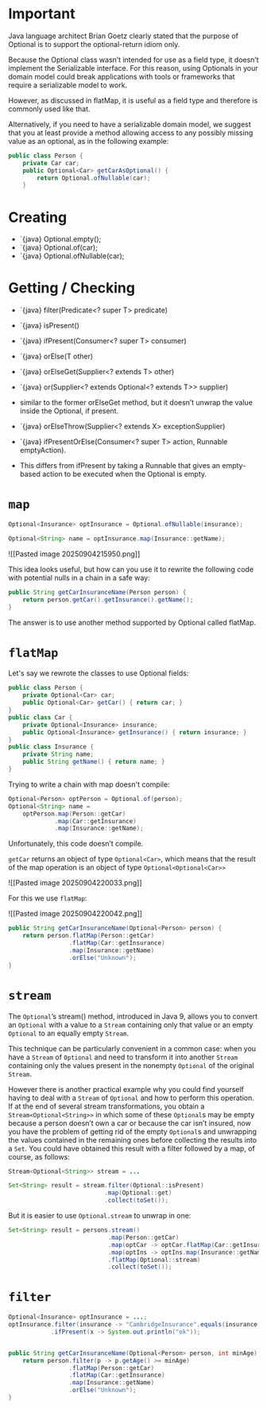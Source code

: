 # Important

Java language architect Brian Goetz clearly stated that the purpose of Optional is to support the optional-return idiom only.

Because the Optional class wasn’t intended for use as a field type, it doesn’t implement the Serializable interface. For this reason, using Optionals in your domain model could break applications with tools or frameworks that require a serializable model to work.

However, as discussed in flatMap, it is useful as a field type and therefore is commonly used like that.

Alternatively, if you need to have a serializable domain model, we suggest that you at least provide a method allowing access to any possibly missing value as an optional, as in the following example:

```java
public class Person {
    private Car car;
    public Optional<Car> getCarAsOptional() {
        return Optional.ofNullable(car);
    }
```

# Creating

- `{java} Optional.empty();
- `{java} Optional.of(car);
- `{java} Optional.ofNullable(car);

# Getting / Checking

- `{java} filter(Predicate<? super T> predicate)
- `{java} isPresent()
- `{java} ifPresent(Consumer<? super T> consumer)
- `{java} orElse(T other)
- `{java} orElseGet(Supplier<? extends T> other)
- `{java} or(Supplier<? extends Optional<? extends T>> supplier)

- similar to the former orElseGet method, but it doesn’t unwrap the value inside the Optional, if present.

- `{java} orElseThrow(Supplier<? extends X> exceptionSupplier)
- `{java} ifPresentOrElse(Consumer<? super T> action, Runnable emptyAction).

- This differs from ifPresent by taking a Runnable that gives an empty-based action to be executed when the Optional is empty.

# `map`

```java
Optional<Insurance> optInsurance = Optional.ofNullable(insurance);

Optional<String> name = optInsurance.map(Insurance::getName);
```

![[Pasted image 20250904215950.png]]

This idea looks useful, but how can you use it to rewrite the following code with potential nulls in a chain in a safe way:

```java
public String getCarInsuranceName(Person person) {
    return person.getCar().getInsurance().getName();
}
```

The answer is to use another method supported by Optional called flatMap.

# `flatMap`

Let's say we rewrote the classes to use Optional fields:

```java
public class Person {
    private Optional<Car> car;
    public Optional<Car> getCar() { return car; }
}
public class Car {
    private Optional<Insurance> insurance;
    public Optional<Insurance> getInsurance() { return insurance; }
}
public class Insurance {
    private String name;
    public String getName() { return name; }
}
```

Trying to write a chain with map doesn't compile:

```java
Optional<Person> optPerson = Optional.of(person);
Optional<String> name =
    optPerson.map(Person::getCar)
             .map(Car::getInsurance)
             .map(Insurance::getName);
```

Unfortunately, this code doesn’t compile. 

 `getCar` returns an object of type `Optional<Car>`, which means that the result of the map operation is an object of type `Optional<Optional<Car>>`

![[Pasted image 20250904220033.png]]

For this we use `flatMap`:

![[Pasted image 20250904220042.png]]

```java
public String getCarInsuranceName(Optional<Person> person) {
    return person.flatMap(Person::getCar)
                 .flatMap(Car::getInsurance)
                 .map(Insurance::getName)
                 .orElse("Unknown"); 
}
```


# `stream`

The `Optional`’s stream() method, introduced in Java 9, allows you to convert an `Optional` with a value to a `Stream` containing only that value or an empty `Optional` to an equally empty `Stream`. 

This technique can be particularly convenient in a common case: when you have a `Stream` of `Optional` and need to transform it into another `Stream` containing only the values present in the nonempty `Optional` of the original `Stream`. 

However there is another practical example why you could find yourself having to deal with a `Stream` of `Optional` and how to perform this operation. If at the end of several stream transformations, you obtain a` Stream<Optional<String>>` in which some of these `Optional`s may be empty because a person doesn’t own a car or because the car isn’t insured, now you have the problem of getting rid of the empty `Optional`s and unwrapping the values contained in the remaining ones before collecting the results into a `Set`. You could have obtained this result with a filter followed by a map, of course, as follows:
 
```java
Stream<Optional<String>> stream = ...

Set<String> result = stream.filter(Optional::isPresent)
                           .map(Optional::get)
                           .collect(toSet());
```


But it is easier to use `Optional.stream` to unwrap in one:

```java
Set<String> result = persons.stream()
                            .map(Person::getCar)
                            .map(optCar -> optCar.flatMap(Car::getInsurance))
                            .map(optIns -> optIns.map(Insurance::getName))
                            .flatMap(Optional::stream)
                            .collect(toSet());
```


# `filter`

```java
Optional<Insurance> optInsurance = ...;
optInsurance.filter(insurance -> "CambridgeInsurance".equals(insurance.getName()))
            .ifPresent(x -> System.out.println("ok"));


public String getCarInsuranceName(Optional<Person> person, int minAge) {
    return person.filter(p -> p.getAge() >= minAge)
                 .flatMap(Person::getCar)
                 .flatMap(Car::getInsurance)
                 .map(Insurance::getName)
                 .orElse("Unknown");
}
```


